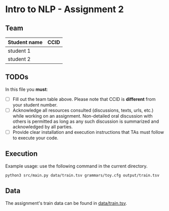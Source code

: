 # Intro to NLP - Assignment 2

## Team
|Student name| CCID |
|------------|------|
|student 1   |      |
|student 2   |      |

## TODOs

In this file you **must**:
- [ ] Fill out the team table above. Please note that CCID is **different** from your student number.
- [ ] Acknowledge all resources consulted (discussions, texts, urls, etc.) while working on an assignment. Non-detailed oral discussion with others is permitted as long as any such discussion is summarized and acknowledged by all parties.
- [ ] Provide clear installation and execution instructions that TAs must follow to execute your code.

## Execution
Example usage: use the following command in the current directory.

`python3 src/main.py data/train.tsv grammars/toy.cfg output/train.tsv`

## Data

The assignment's train data can be found in [data/train.tsv](data/train.tsv).